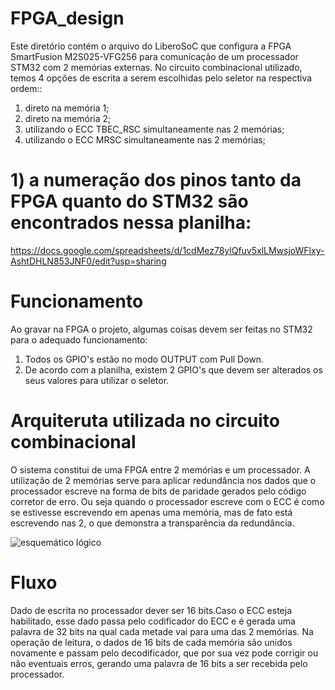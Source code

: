 # FPGA_design
Este diretório contém o arquivo do LiberoSoC que configura a FPGA SmartFusion M2S025-VFG256 para comunicação de um processador STM32 com 2 memórias externas.
No circuito combinacional utilizado, temos 4 opções de escrita a serem escolhidas pelo seletor na respectiva ordem:: 

1) direto na memória 1; 
2) direto na memória 2;
3) utilizando o ECC TBEC_RSC simultaneamente nas 2 memórias;
4)  utilizando o ECC MRSC simultaneamente nas 2 memórias;


# 1) a numeração dos pinos tanto da FPGA quanto do STM32 são encontrados nessa planilha: 
https://docs.google.com/spreadsheets/d/1cdMez78ylQfuv5xlLMwsjoWFlxy-AshtDHLN853JNF0/edit?usp=sharing

# Funcionamento

Ao gravar na FPGA o projeto, algumas coisas devem ser feitas no STM32 para o adequado funcionamento:

1) Todos os GPIO's estão no modo OUTPUT com Pull Down.
2) De acordo com a planilha, existem 2 GPIO's que devem ser alterados os seus valores para utilizar o seletor.

# Arquiteruta utilizada no circuito combinacional

O sistema constitui de uma FPGA entre 2 memórias e um processador. A utilização de 2 memórias serve para aplicar redundância nos dados que o processador escreve na forma de bits de paridade gerados pelo código corretor de erro. Ou seja quando o processador escreve com o ECC é como se estivesse escrevendo em apenas uma memória, mas de fato está escrevendo nas 2, o que demonstra a transparência da redundância.

![esquemático lógico](https://github.com/Nascerr/FPGA_design/blob/main/Diagrama%201%20mem%C3%B3ria.drawio.png)

# Fluxo

Dado de escrita no processador dever ser 16 bits.Caso o ECC esteja habilitado, esse dado passa pelo codificador do ECC e é gerada uma palavra de 32 bits na qual cada metade vai para uma das 2 memórias.
Na operação de leitura, o dados de 16 bits de cada memória são unidos novamente e passam pelo decodificador, que por sua vez pode corrigir ou não eventuais erros, gerando uma palavra de 16 bits a ser recebida pelo processador.





